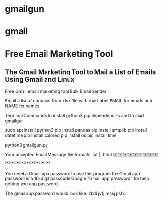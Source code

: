 # gmailgun
# gmail
# Free Email Marketing Tool

The Gmail Marketing Tool to Mail a List of Emails
Using Gmail and Linux
-------------------------------------------------

Free Gmail email marketing tool
Bulk Email Sender

Email a list of contacts from xlsx file 
with row Label EMAIL for emails
and NAME for names

Terminal Commands to install python3 
pip dependencies
and to start gmailgun

sudo apt install python3
pip install pandas 
pip install smtplib
pip install datetime
pip install colored
pip install os
pip install time

python3 gmailgun.py

Your accepted Email Message file formats 
.txt | .html
✉️✉️✉️✉️✉️✉️✉️✉️✉️✉️✉️✉️✉️✉️✉️✉️✉️✉️

You need a Gmail app password to use this program
the Gmail app password is a 16-digit passcode
Google "Gmail app password" for help
getting you app password.

The gmail app password would look like:
zbdl jvfj mssj psfx
